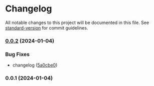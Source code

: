 # Changelog

All notable changes to this project will be documented in this file. See [standard-version](https://github.com/conventional-changelog/standard-version) for commit guidelines.

### [0.0.2](https://github.com/GiselleLop/Movie-Challenge/compare/v0.0.1...v0.0.2) (2024-01-04)


### Bug Fixes

* changelog ([5a0cbe0](https://github.com/GiselleLop/Movie-Challenge/commit/5a0cbe0be4bb2a8b96175d975b304a113e5d77c9))

### 0.0.1 (2024-01-04)
